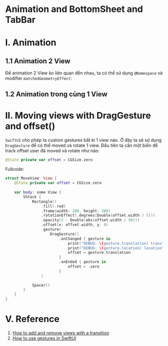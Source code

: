 # Animation and BottomSheet and TabBar

# I. Animation

## 1.1 Animation 2 View

Để animation 2 View ko liên quan đến nhau, ta có thể sử dụng `@Namespace` và modifier `matchedGeometryEffect`:

## 1.2 Animation trong cùng 1 View



# II. Moving views with DragGesture and offset()

`SwiftUI` cho phép ta custom gestures bất kì 1 view nào. Ở đây ta sẽ sử dụng `DragGesture` để có thể moved và rotate 1 view. Đầu tiên ta cần một biến để track offset user đã moved và rotate như nào:

```swift
@State private var offset = CGSize.zero
```

Fullcode:


```swift
struct MoveView: View {
    @State private var offset = CGSize.zero
    
    var body: some View {
        VStack {
            Rectangle()
                .fill(.red)
                .frame(width: 200, height: 200)
                .rotationEffect(.degrees(Double(offset.width / 5)))
                .opacity(2 - Double(abs(offset.width / 50)))
                .offset(x: offset.width, y: 0)
                .gesture(
                    DragGesture()
                        .onChanged { gesture in
                            print("DEBUG: \(gesture.translation) translation")
                            print("DEBUG: \(gesture.location) location")
                            offset = gesture.translation
                        }
                        .onEnded { gesture in
                            offset = .zero
                        }
                )
            
            Spacer()
        }
    }
}
```

# V. Reference

1. [How to add and remove views with a transition](https://www.hackingwithswift.com/quick-start/swiftui/how-to-add-and-remove-views-with-a-transition)
2. [How to use gestures in SwiftUI](https://www.hackingwithswift.com/books/ios-swiftui/how-to-use-gestures-in-swiftui)
